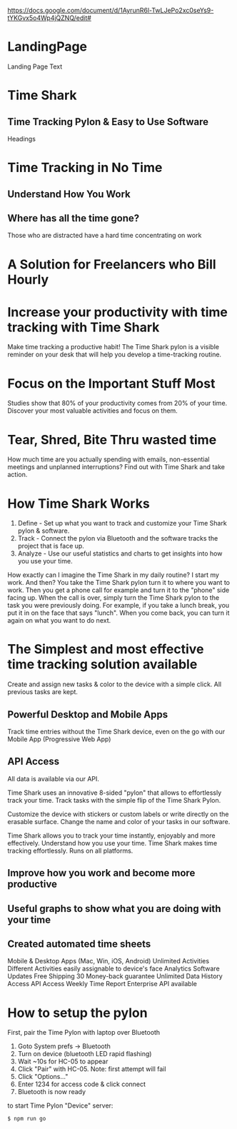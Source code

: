 https://docs.google.com/document/d/1AyrunR6l-TwLJePo2xc0seYs9-tYKGvx5o4Wp4jQZNQ/edit#

# LandingPage
Landing Page Text

# Time Shark
## Time Tracking Pylon & Easy to Use Software

Headings
# Time Tracking in No Time
## Understand How You Work
## Where has all the time gone?
Those who are distracted have a hard time concentrating on work

# A Solution for Freelancers who Bill Hourly

# Increase your productivity with time tracking with Time Shark

Make time tracking a productive habit! The Time Shark pylon is a visible reminder on your desk that will help you develop a time-tracking routine.

# Focus on the Important Stuff Most
Studies show that 80% of your productivity comes from 20% of your time. Discover your most valuable activities and focus on them.

# Tear, Shred, Bite Thru wasted time
How much time are you actually spending with emails, non-essential meetings and unplanned interruptions? Find out with Time Shark and take action.

# How Time Shark Works
1. Define - Set up what you want to track and customize your Time Shark pylon & software.
2. Track - Connect the pylon via Bluetooth and the software tracks the project that is face up.
3. Analyze - Use our useful statistics and charts to get insights into how you use your time.

How exactly can I imagine the Time Shark in my daily routine? I start my work. And then?
You take the Time Shark pylon turn it to where you want to work. Then you get a phone call for example and turn it to the "phone" side facing up. When the call is over, simply turn the Time Shark pylon to the task you were previously doing. For example, if you take a lunch break, you put it in on the face that says "lunch". When you come back, you can turn it again on what you want to do next.

# The Simplest and most effective time tracking solution available
Create and assign new tasks & color to the device with a simple click. All previous tasks are kept.

## Powerful Desktop and Mobile Apps
Track time entries without the Time Shark device, even on the go with our Mobile App (Progressive Web App)

## API Access
All data is available via our API.

Time Shark uses an innovative 8-sided "pylon" that allows to effortlessly track your time. Track tasks with the simple flip of the Time Shark Pylon.

Customize the device with stickers or custom labels or write directly on the erasable surface. Change the name and color of your tasks in our software.

Time Shark allows you to track your time instantly, enjoyably and more effectively. Understand how you use your time. Time Shark makes time tracking effortlessly. Runs on all platforms. 

## Improve how you work and become more productive

## Useful graphs to show what you are doing with your time

## Created automated time sheets

Mobile & Desktop Apps (Mac, Win, iOS, Android)
Unlimited Activities
Different Activities easily assignable to device's face
Analytics
Software Updates
Free Shipping
30 Money-back guarantee
Unlimited Data History Access
API Access
Weekly Time Report
Enterprise API available


# How to setup the pylon

First, pair the Time Pylon with laptop over Bluetooth

1. Goto System prefs -> Bluetooth
2. Turn on device (bluetooth LED rapid flashing)
3. Wait ~10s for HC-05 to appear
4. Click "Pair" with HC-05. Note: first attempt will fail
5. Click "Options..."
6. Enter 1234 for access code & click connect
7. Bluetooth is now ready


to start Time Pylon "Device" server:
```
$ npm run go
```
